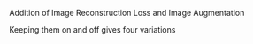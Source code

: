 Addition of Image Reconstruction Loss and Image Augmentation


Keeping them on and off gives four variations
